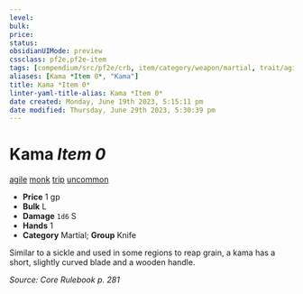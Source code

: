 ```yaml
---
level:
bulk:
price:
status:
obsidianUIMode: preview
cssclass: pf2e,pf2e-item
tags: [compendium/src/pf2e/crb, item/category/weapon/martial, trait/agile, trait/monk, trait/trip, trait/uncommon]
aliases: [Kama *Item 0*, "Kama"]
title: Kama *Item 0*
linter-yaml-title-alias: Kama *Item 0*
date created: Monday, June 19th 2023, 5:15:11 pm
date modified: Thursday, June 29th 2023, 5:30:39 pm
---
```


# Kama *Item 0*

[agile](rules/traits/agile.md) [monk](rules/traits/monk.md) [trip](rules/traits/trip.md) [uncommon](rules/traits/uncommon.md)  

- **Price** 1 gp
- **Bulk** L
- **Damage** `1d6` S
- **Hands** 1
- **Category** Martial; **Group** Knife

Similar to a sickle and used in some regions to reap grain, a kama has a short, slightly curved blade and a wooden handle.

*Source: Core Rulebook p. 281*
